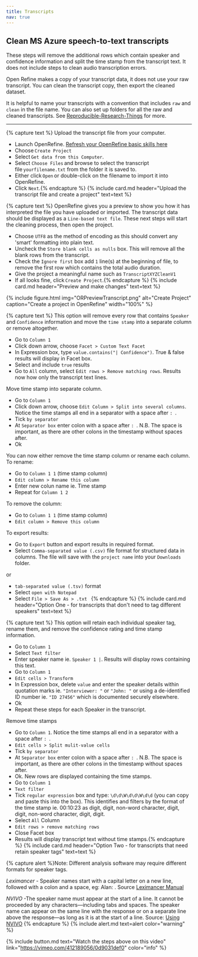 ```yaml
---
title: Transcripts
nav: true
---
```

## Clean MS Azure speech-to-text transcripts

These steps will remove the additional rows which contain speaker and confidence information and split the time stamp from the transcript text.  It does not include steps to clean audio transcription errors.

Open Refine makes a copy of your transcript data, it does not use your raw transcript.  You can clean the transcript copy, then export the cleaned dataset.  

It is helpful to name your transcripts with a convention that includes `raw` and `clean` in the file name.  You can also set up folders for all the raw and cleaned transcripts. See [Reproducible-Research-Things](https://guereslib.github.io/Reproducible-Research-Things/) for more.

-----

{% capture text %}
Upload the transcript file from your computer.
- Launch OpenRefine. [Refresh your OpenRefine basic skills here](https://griffithunilibrary.github.io/intro-data-wrangle/.html)
- Choose `Create Project`
- Select `Get data from this Computer`.
- Select `Choose Files` and browse to select the transcript file `yourfilename.txt` from the folder it is saved to.
- Either click `Open` or double-click on the filename to import it into OpenRefine.
- Click `Next`.{% endcapture %}
{% include card.md header="Upload the transcript file and create a project" text=text %}

{% capture text %}
OpenRefine gives you a preview to show you how it has interpreted the file you have uploaded or imported. 
The transcript data should be displayed as a `Line-based text file`. 
These next steps will start the cleaning process, then open the project.
- Choose `UTF8` as the method of encoding as this should convert any 'smart' formatting into plain text.
- Uncheck the `Store blank cells as nulls` box.  This will remove all the blank rows from the transcript.
- Check the `Ignore first` box add `1` line(s) at the beginning of file, to remove the first row which contains the total audio duration.
- Give the project a meaningful name such as `TranscriptXYZCleanV1`
- If all looks fine, click `Create Project`.{% endcapture %}
{% include card.md header="Preview and make changes" text=text %}

{% include figure.html img="ORPreviewTranscript.png" alt="Create Project" caption="Create a project in OpenRefine" width="100%" %}

{% capture text %}
This option will remove every row that contains `Speaker` and `Confidence` information and move the `time stamp` into a separate column or remove altogether.
- Go to `Column 1`
- Click down arrow, choose `Facet > Custom Text Facet`
- In Expression box, type `value.contains("| Confidence")`.  True & false results will display in Facet box.
- Select and include `true` results
- Go to `All` column, select `Edit rows > Remove matching rows`. Results now how only the transcript text lines. 

Move time stamp into separate column.
- Go to `Column 1`
- Click down arrow, choose `Edit Column > Split into several columns`. Notice the time stamps all end in a separator with a space after `: `.
- Tick  `by separator` 
- At `Separator box` enter colon with a space after `: `.  N.B. The space is important, as there are other colons in the timestamp without spaces after. 
- Ok

You can now either remove the time stamp column or rename each column. 
To rename:
- Go to `Column 1 1` (time stamp column)
- `Edit column > Rename this column`
- Enter new colun name ie. Time stamp
- Repeat for `Column 1 2`

To remove the column:
- Go to `Column 1 1` (time stamp column)
- `Edit column > Remove this column`

To export results:
- Go to `Export` button and export results in required format.  
- Select `Comma-separated value (.csv)` file format for structured data in columns. The file will save with the `project name` into your `Downloads` folder.

or
- `tab-separated value (.tsv)` format
- Select  `open with Notepad` 
- Select  `File > Save As > .txt ` {% endcapture %}
{% include card.md header="Option One - for transcripts that don't need to tag different speakers" text=text %}

{% capture text %}
This option will retain each individual speaker tag, rename them, and remove the confidence rating and time stamp information.
- Go to `Column 1` 
- Select `Text filter`
- Enter speaker name ie. `Speaker 1 |`. Results will display rows containing this text.
- Go to `Column 1` 
- `Edit cells > Transform`
- In Expression box, delete `value` and enter the speaker details within quotation marks ie. `"Interviewer: "` or `"John: "` or using a de-identified ID number ie. `"ID 27456"` which is documented securely elsewhere.
- Ok
- Repeat these steps for each Speaker in the transcript.

Remove time stamps
- Go to `Column 1`. Notice the time stamps all end in a separator with a space after `: `.
- `Edit cells > Split mulit-value cells`
- Tick  `by separator` 
- At `Separator box` enter colon with a space after `: `.  N.B. The space is important, as there are other colons in the timestamp without spaces after. 
- Ok. New rows are displayed containing the time stamps.
- Go to `Column 1`
- `Text filter` 
- Tick `regular expression` box and type: `\d\d\W\d\d\W\d\d` (you can copy and paste this into the box). This identifies and filters by the format of the time stamp ie. 00:10:23 as digit, digit, non-word character, digit, digit, non-word character, digit, digit. 
- Select `All` Column
- `Edit rows > remove matching rows` 
- Close Facet box
- Results will display transcript text without time stamps.{% endcapture %}
{% include card.md header="Option Two - for transcripts that need retain speaker tags" text=text %}

{% capture alert %}Note: Different analysis software may require different formats for speaker tags.  

*Leximancer* - Speaker names start with a capital letter on a new line, followed with a colon and a space, eg: Alan: . Source [Leximancer Manual](https://doc.leximancer.com/doc/LeximancerManual.pdf)

*NVIVO* -The speaker name must appear at the start of a line. It cannot be proceeded by any characters—including tabs and spaces.
The speaker name can appear on the same line with the response or on a separate line above the response—as long as it is at the start of a line. Source: [Using NVIVO](https://help-nv.qsrinternational.com/12/win/v12.1.99-d3ea61/Content/coding/automatic-coding-documents.htm)
{% endcapture %}
{% include alert.md text=alert color="warning" %}

{% include button.md text="Watch the steps above on this video" link="https://vimeo.com/412189056/0d9031def0" color="info" %}

